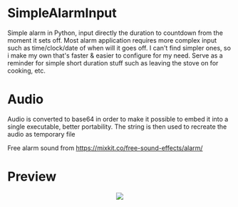 # SimpleAlarmInput
Simple alarm in Python, input directly the duration to countdown from the moment it sets off. 
Most alarm application requires more complex input such as time/clock/date of when will it goes off. I can't find simpler ones, so i make my own that's faster & easier to configure for my need.
Serve as a reminder for simple short duration stuff such as leaving the stove on for cooking, etc.

# Audio
Audio is converted to base64 in order to make it possible to embed it into a single executable, better portability. The string is then used to recreate the audio as temporary file

Free alarm sound from https://mixkit.co/free-sound-effects/alarm/

# Preview
<p align="center">
  <img src="https://github.com/ArubaitoR/SimpleAlarmInput/assets/103828697/fbc8f631-06ca-4be6-8d24-f05d7734510f"/>
</p>
